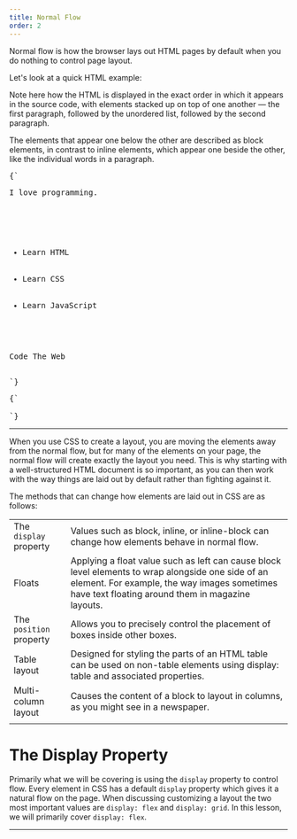 ```yaml
---
title: Normal Flow
order: 2
---
```


Normal flow is how the browser lays out HTML pages by default when you do
nothing to control page layout.

Let's look at a quick HTML example:

<CodePen>

Note here how the HTML is displayed in the exact order in which it appears in
the source code, with elements stacked up on top of one another — the first
paragraph, followed by the unordered list, followed by the second paragraph.

The elements that appear one below the other are described as block elements, in
contrast to inline elements, which appear one beside the other, like the
individual words in a paragraph.

<pre data-lang='html'>
{`
<p>I love programming.</p>
    
<ul>
  <li>Learn HTML</li>
  <li>Learn CSS</li>
  <li>Learn JavaScript</li>
</ul>
    
<p>Code The Web</p>
`}
</pre>

<pre data-lang='css'>
{`

`}
</pre>

</CodePen>

---

When you use CSS to create a layout, you are moving the elements away from the
normal flow, but for many of the elements on your page, the normal flow will
create exactly the layout you need. This is why starting with a well-structured
HTML document is so important, as you can then work with the way things are laid
out by default rather than fighting against it.

The methods that can change how elements are laid out in CSS are as follows:

|                         |                                                                                                                                                                                                        |
| ----------------------- | ------------------------------------------------------------------------------------------------------------------------------------------------------------------------------------------------------ |
| The `display` property  | Values such as block, inline, or inline-block can change how elements behave in normal flow.                                                                                                           |
| Floats                  | Applying a float value such as left can cause block level elements to wrap alongside one side of an element. For example, the way images sometimes have text floating around them in magazine layouts. |
| The `position` property | Allows you to precisely control the placement of boxes inside other boxes.                                                                                                                             |
| Table layout            | Designed for styling the parts of an HTML table can be used on non-table elements using display: table and associated properties.                                                                      |
| Multi-column layout     | Causes the content of a block to layout in columns, as you might see in a newspaper.                                                                                                                   |
|                         |                                                                                                                                                                                                        |

# The Display Property

Primarily what we will be covering is using the `display` property to control
flow. Every element in CSS has a default `display` property which gives it a
natural flow on the page. When discussing customizing a layout the two most
important values are `display: flex` and `display: grid`. In this lesson, we
will primarily cover `display: flex`.

---
